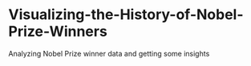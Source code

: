 # Visualizing-the-History-of-Nobel-Prize-Winners
Analyzing Nobel Prize winner data and getting some insights

